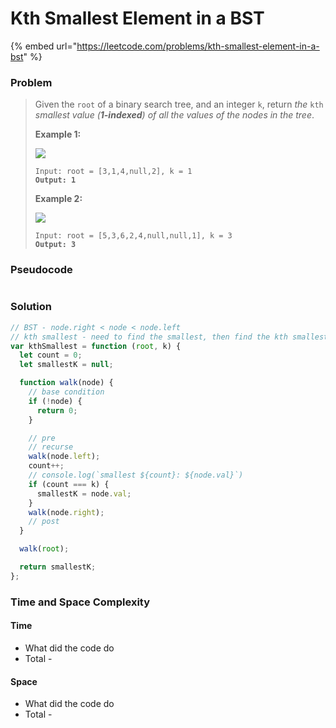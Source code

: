 # Kth Smallest Element in a BST

{% embed url="https://leetcode.com/problems/kth-smallest-element-in-a-bst" %}

### Problem

> Given the `root` of a binary search tree, and an integer `k`, return _the_ `kth` _smallest value (**1-indexed**) of all the values of the nodes in the tree_.
>
> &#x20;
>
> **Example 1:**
>
> ![](https://assets.leetcode.com/uploads/2021/01/28/kthtree1.jpg)
>
> <pre><code>Input: root = [3,1,4,null,2], k = 1
> <strong>Output: 1</strong></code></pre>
>
> **Example 2:**
>
> ![](https://assets.leetcode.com/uploads/2021/01/28/kthtree2.jpg)
>
> <pre><code>Input: root = [5,3,6,2,4,null,null,1], k = 3
> <strong>Output: 3</strong></code></pre>

### Pseudocode

```
```

### Solution

```javascript
// BST - node.right < node < node.left
// kth smallest - need to find the smallest, then find the kth smallest on the way back
var kthSmallest = function (root, k) {
  let count = 0;
  let smallestK = null;

  function walk(node) {
    // base condition
    if (!node) {
      return 0;
    }

    // pre
    // recurse
    walk(node.left);
    count++;
    // console.log(`smallest ${count}: ${node.val}`)
    if (count === k) {
      smallestK = node.val;
    }
    walk(node.right);
    // post
  }

  walk(root);

  return smallestK;
};

```

### Time and Space Complexity

#### Time

* What did the code do
* Total -

#### Space

* What did the code do
* Total -
